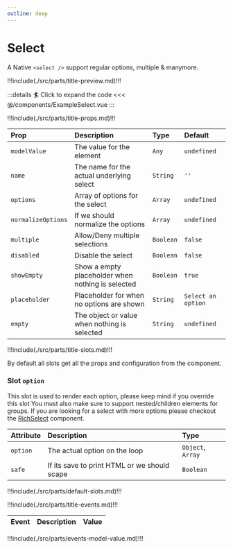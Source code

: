 ```yaml
---
outline: deep
---
```


# Select

A Native `<select />` support regular options, multiple & manymore.

!!!include(./src/parts/title-preview.md)!!!

<ExampleSelect />

:::details :surfer: Click to expand the code
<<< @/components/ExampleSelect.vue
:::

!!!include(./src/parts/title-props.md)!!!


| Prop               | Description                                       | Type      | Default            |
|:-------------------|:--------------------------------------------------|:----------|:-------------------|
| `modelValue`       | The value for the element                         | `Any`     | `undefined`        |
| `name`             | The name for the actual underlying select         | `String`  | `''`               |
| `options`          | Array of options for the select                   | `Array`   | `undefined`        |
| `normalizeOptions` | If we should normalize the options                | `Array`   | `undefined`        |
| `multiple`         | Allow/Deny multiple selections                    | `Boolean` | `false`            |
| `disabled`         | Disable the select                                | `Boolean` | `false`            |
| `showEmpty`        | Show a empty placeholder when nothing is selected | `Boolean` | `true`             |
| `placeholder`      | Placeholder for when no options are shown         | `String`  | `Select an option` |
| `empty`            | The object or value when nothing is selected      | `String`  | `undefined`        |


!!!include(./src/parts/title-slots.md)!!!

By default all slots get all the props and configuration from the component.

### Slot `option`

This slot is used to render each option, please keep mind if you override this slot
You must also make sure to support nested/children elements for groups.
If you are looking for a select with more options please checkout the [RichSelect](/components/rich-select) component.

| Attribute       | Description                                  | Type              |
|:----------------|:---------------------------------------------|:------------------|
| `option`        | The actual option on the loop                | `Object`, `Array` |
| `safe`          | If its save to print HTML or we should scape | `Boolean`         |

!!!include(./src/parts/default-slots.md)!!!


!!!include(./src/parts/title-events.md)!!!

| Event   | Description             | Value     |
|:--------|:------------------------|:----------|
!!!include(./src/parts/events-model-value.md)!!!
